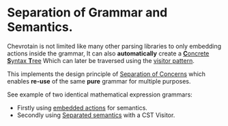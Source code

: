 # Separation of Grammar and Semantics.

Chevrotain is not limited like many other parsing libraries to only embedding actions inside the grammar,
It can also **automatically** create a [**C**oncrete **S**yntax **T**ree](https://sap.github.io/chevrotain/docs/guide/concrete_syntax_tree.html)
Which can later be traversed using the [visitor pattern](https://en.wikipedia.org/wiki/Visitor_pattern).

This implements the design principle of [Separation of Concerns](https://en.wikipedia.org/wiki/Separation_of_concerns)
which enables **re-use** of the same **pure** grammar for multiple purposes.

See example of two identical mathematical expression grammars:

-   Firstly using [embedded actions](https://github.com/SAP/chevrotain/blob/master/examples/grammars/calculator/calculator_embedded_actions.js) for semantics.
-   Secondly using [Separated semantics](https://github.com/SAP/chevrotain/blob/master/examples/grammars/calculator/calculator_pure_grammar.js) with a CST Visitor.
